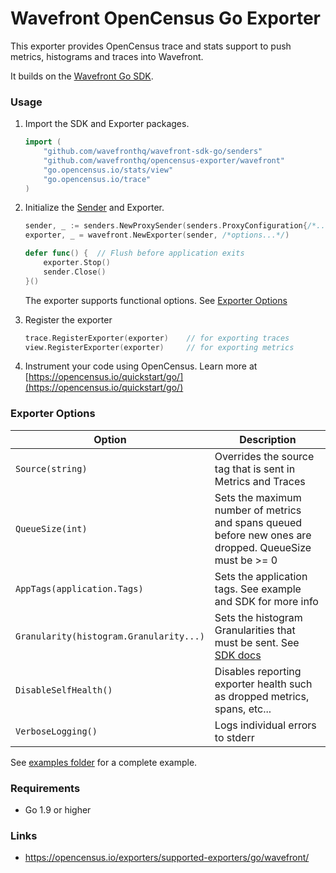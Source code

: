 # Wavefront OpenCensus Go Exporter
<!-- LOGO HERE -->

This exporter provides OpenCensus trace and stats support to push metrics, histograms and traces into Wavefront.

It builds on the [Wavefront Go SDK](https://github.com/wavefrontHQ/wavefront-sdk-go).

### Usage

1. Import the SDK and Exporter packages.
    ```go
    import (
        "github.com/wavefronthq/wavefront-sdk-go/senders"
        "github.com/wavefronthq/opencensus-exporter/wavefront"
        "go.opencensus.io/stats/view"
	    "go.opencensus.io/trace"
    )
    ```

2. Initialize the [Sender](https://github.com/wavefrontHQ/wavefront-sdk-go#usage) and Exporter.
    ```go
    sender, _ := senders.NewProxySender(senders.ProxyConfiguration{/*...*/})
    exporter, _ = wavefront.NewExporter(sender, /*options...*/)

    defer func() {  // Flush before application exits
        exporter.Stop()
        sender.Close()
    }()
    ```
    The exporter supports functional options. See [Exporter Options](#exporter-options)

3. Register the exporter
    ```go
    trace.RegisterExporter(exporter)    // for exporting traces
    view.RegisterExporter(exporter)     // for exporting metrics
    ```

4. Instrument your code using OpenCensus. Learn more at [https://opencensus.io/quickstart/go/](https://opencensus.io/quickstart/go/) 

### Exporter Options

| Option                                  | Description                                                                                                                       |
|-----------------------------------------|-----------------------------------------------------------------------------------------------------------------------------------|
| `Source(string)`                        | Overrides the source tag that is sent in Metrics and Traces                                                                       |
| `QueueSize(int)`                        | Sets the maximum number of metrics and spans queued before new ones are dropped. QueueSize must be >= 0                           |
| `AppTags(application.Tags)`             | Sets the application tags. See example and SDK for more info                                                                      |
| `Granularity(histogram.Granularity...)` | Sets the histogram Granularities that must be sent. See [SDK docs](https://github.com/wavefrontHQ/wavefront-sdk-go#distributions) |
| `DisableSelfHealth()`                   | Disables reporting exporter health such as dropped metrics, spans, etc...                                                         |
| `VerboseLogging()`                      | Logs individual errors to stderr                                                                                                  |


See [examples folder](https://github.com/wavefrontHQ/opencensus-exporter/examples) for a complete example.

### Requirements
- Go 1.9 or higher

### Links

- https://opencensus.io/exporters/supported-exporters/go/wavefront/